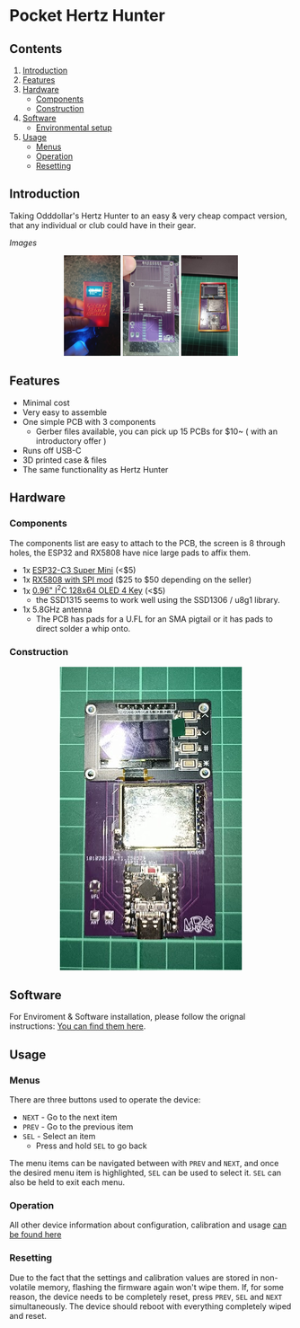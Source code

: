 # Pocket Hertz Hunter

## Contents

1. [Introduction](#introduction)
2. [Features](#features)
3. [Hardware](#hardware)
    - [Components](#components)
    - [Construction](#Construction)
4. [Software](#software)
    - [Environmental setup](#environment-setup)
5. [Usage](#usage)
    - [Menus](#menus)
    - [Operation](#Operation)
    - [Resetting](#resetting)

## Introduction

Taking Odddollar's Hertz Hunter to an easy & very cheap compact version, that any individual or club could have in their gear.

*Images*

<div align="center">
    <img src="./images/PHH-usb.jpg" alt="Device example" width="20%" />
    <img src="./images/PHH-Boards.jpg" alt="Device example" width="20%" />
    <img src="./images/PHH-In-case.jpg" alt="Scan example" width="20%" />
</div>

## Features

- Minimal cost
- Very easy to assemble
- One simple PCB with 3 components 
    - Gerber files available, you can pick up 15 PCBs for $10~ ( with an introductory offer )
- Runs off USB-C
- 3D printed case & files
- The same functionality as Hertz Hunter

## Hardware

### Components

The components list are easy to attach to the PCB, the screen is 8 through holes, the ESP32 and RX5808 have nice large pads to affix them.

- 1x [ESP32-C3 Super Mini](https://www.aliexpress.com/w/wholesale-esp32-c3-super-mini.html) (<$5)
- 1x [RX5808 with SPI mod](https://www.aliexpress.com/w/wholesale-rx5808-spi.html) (\$25 to \$50 depending on the seller)
- 1x [0.96" I<sup>2</sup>C 128x64 OLED 4 Key](https://www.aliexpress.com/w/wholesale-OLED-Display-with-4x4-key-I2C-SSD1315.html) (<$5)
    - the SSD1315 seems to work well using the SSD1306 / u8g1 library.
- 1x 5.8GHz antenna
    - The PCB has pads for a U.FL for an SMA pigtail or it has pads to direct solder a whip onto.

### Construction

<div align="center">
    <img src="./images/Board-constructed.png" alt="Wiring" />
</div>

## Software
For Enviroment & Software installation, please follow the orignal instructions:
[You can find them here](https://github.com/odddollar/Hertz-hunter?tab=readme-ov-file#software). 

## Usage

### Menus

There are three buttons used to operate the device:

- `NEXT` - Go to the next item
- `PREV` - Go to the previous item
- `SEL` - Select an item
    - Press and hold `SEL` to go back

The menu items can be navigated between with `PREV` and `NEXT`, and once the desired menu item is highlighted, `SEL` can be used to select it. `SEL` can also be held to exit each menu.

### Operation

All other device information about configuration, calibration and usage [ can be found here ](https://github.com/odddollar/Hertz-hunter?tab=readme-ov-file#usage)


### Resetting

Due to the fact that the settings and calibration values are stored in non-volatile memory, flashing the firmware again won't wipe them. If, for some reason, the device needs to be completely reset, press `PREV`, `SEL` and `NEXT` simultaneously. The device should reboot with everything completely wiped and reset.

